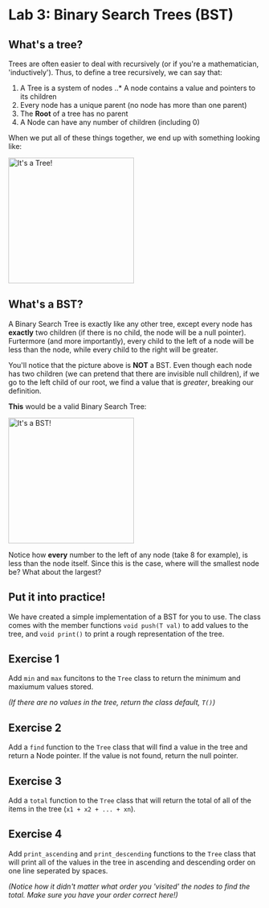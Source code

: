 Lab 3: Binary Search Trees (BST)
================

What's a tree?
--------------
Trees are often easier to deal with recursively (or if you're a mathematician, 'inductively').
Thus, to define a tree recursively, we can say that:

1. A Tree is a system of nodes
..* A node contains a value and pointers to its children
2. Every node has a unique parent (no node has more than one parent)
3. The **Root** of a tree has no parent
4. A Node can have any number of children (including 0)

When we put all of these things together, we end up with something looking like:

<img src="http://upload.wikimedia.org/wikipedia/commons/thumb/f/f7/Binary_tree.svg/220px-Binary_tree.svg.png" alt="It's a Tree!" style="width: 250px;"/>


What's a BST?
-------------
A Binary Search Tree is exactly like any other tree, except every node has **exactly** two children (if there is no child, the node will be a null pointer).
Furtermore (and more importantly), every child to the left of a node will be less than the node, while every child to the right will be greater.

You'll notice that the picture above is **NOT** a BST. Even though each node has two children (we can pretend that there are invisible null children), if we go to the left child of our root, we find a value that is *greater*, breaking our definition.

**This** would be a valid Binary Search Tree:

<img src="http://upload.wikimedia.org/wikipedia/commons/thumb/d/da/Binary_search_tree.svg/2000px-Binary_search_tree.svg.png" alt="It's a BST!" style="width: 250px;"/>

Notice how **every** number to the left of any node (take 8 for example), is less than the node itself. Since this is the case, where will the smallest node be? What about the largest?

Put it into practice!
---------------------
We have created a simple implementation of a BST for you to use. The class comes with the member functions `void push(T val)` to add values to the tree, and `void print()` to print a rough representation of the tree.

Exercise 1
----------
Add `min` and `max` funcitons to the `Tree` class to return the minimum and maxiumum values stored.

*(If there are no values in the tree, return the class default, `T()`)*

Exercise 2
----------
Add a `find` function to the `Tree` class that will find a value in the tree and return a Node pointer. If the value is not found, return the null pointer.

Exercise 3
----------
Add a `total` function to the `Tree` class that will return the total of all of the items in the tree (`x1 + x2 + ... + xn`).

Exercise 4
----------
Add `print_ascending` and `print_descending` functions to the `Tree` class that will print all of the values in the tree in ascending and descending order on one line seperated by spaces.

*(Notice how it didn't matter what order you 'visited' the nodes to find the total. Make sure you have your order correct here!)*